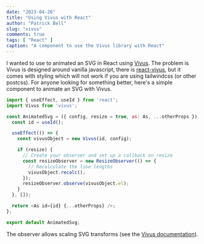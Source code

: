 ```yaml
---
date: "2023-04-26"
title: "Using Vivus with React"
author: "Patrick Bell"
slug: "vivus"
comments: true
tags: [ "React" ]
caption: "A component to use the Vivus library with React"
---
```

I wanted to use to animated an SVG in React using [Vivus](https://www.npmjs.com/package/vivus). The problem is Vivus is designed around vanilla javascript, there is [react-vivus](https://www.npmjs.com/package/react-vivus), but it comes with styling which will not work if you are using tailwindcss (or other postcss). For anyone looking for something better, here's a simple component to animate an SVG with Vivus.
 
```js
import { useEffect, useId } from 'react';
import Vivus from 'vivus';

const AnimatedSvg = ({ config, resize = true, as: As, ...otherProps }) => {
  const id = useId();

  useEffect(() => {
    const vivusObject = new Vivus(id, config);

    if (resize) {
      // Create your observer and set up a callback on resize
      const resizeObserver = new ResizeObserver(() => {
        // Recalculate the line lengths
        vivusObject.recalc();
      });
      resizeObserver.observe(vivusObject.el);
    }
  }, []);

  return <As id={id} {...otherProps} />;
};

export default AnimatedSvg;
```

The observer allows scaling SVG transforms (see the [Vivus documentation](https://github.com/maxwellito/vivus#non-scaling)).